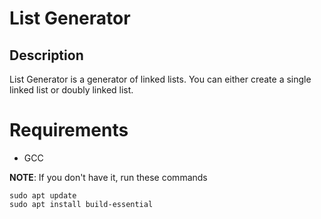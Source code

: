 # List Generator

## Description

List Generator is a generator of linked lists. You can either create a single linked list or doubly linked list.

# Requirements

- GCC

**NOTE**: If you don't have it, run these commands
```Shell
sudo apt update
sudo apt install build-essential
```
